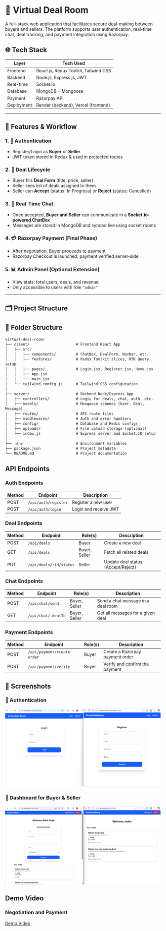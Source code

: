 # 💼 Virtual Deal Room

A full-stack web application that facilitates secure deal-making between buyers and sellers. The platform supports user authentication, real-time chat, deal tracking, and payment integration using Razorpay.

## 🌐 Tech Stack

| Layer        | Tech Used                             |
|--------------|----------------------------------------|
| Frontend     | React.js, Redux Toolkit, Tailwind CSS |
| Backend      | Node.js, Express.js, JWT              |
| Real-time    | Socket.io                             |
| Database     | MongoDB + Mongoose                    |
| Payment      | Razorpay API                          |
| Deployment   | Render (backend), Vercel (frontend)   |

---

## 🔄 Features & Workflow

### 1. 🧾 Authentication
- Register/Login as **Buyer** or **Seller**
- JWT token stored in Redux & used in protected routes

### 2. 📃 Deal Lifecycle
- Buyer fills **Deal Form** (title, price, seller)
- Seller sees list of deals assigned to them
- Seller can **Accept** (status: In Progress) or **Reject** (status: Cancelled)

### 3. 💬 Real-Time Chat
- Once accepted, **Buyer and Seller** can communicate in a **Socket.io-powered ChatBox**
- Messages are stored in MongoDB and synced live using socket rooms

### 4. 💳 Razorpay Payment (Final Phase)
- After negotiation, Buyer proceeds to payment
- Razorpay Checkout is launched; payment verified server-side

### 5. 📊 Admin Panel (Optional Extension)
- View stats: total users, deals, and revenue
- Only accessible to users with role `"admin"`

---

## 🗂️ Project Structure

## 📁 Folder Structure

```plaintext
virtual-deal-room/
├── client/                     # Frontend React App
│   ├── src/
│   │   ├── components/         # ChatBox, DealForm, Navbar, etc.
│   │   ├── features/           # Redux Toolkit slices, RTK Query setup
│   │   ├── pages/              # Login.jsx, Register.jsx, Home.jsx
│   │   ├── App.jsx
│   │   └── main.jsx
│   └── tailwind.config.js      # Tailwind CSS configuration
│
├── server/                     # Backend Node/Express App
│   ├── controllers/            # Logic for deals, chat, auth, etc.
│   ├── models/                 # Mongoose schemas (User, Deal, Message)
│   ├── routes/                 # API route files
│   ├── middlewares/            # Auth and error handlers
│   ├── config/                 # Database and Redis configs
│   ├── uploads/                # File upload storage (optional)
│   └── index.js                # Express server and Socket.IO setup
│
├── .env                        # Environment variables
├── package.json                # Project metadata
└── README.md                   # Project documentation
```


## API Endpoints

### Auth Endpoints

| Method | Endpoint             | Description           |
| ------ | -------------------- | --------------------- |
| POST   | `/api/auth/register` | Register a new user   |
| POST   | `/api/auth/login`    | Login and receive JWT |


### Deal Endpoints

| Method | Endpoint                | Role(s)       | Description                        |
| ------ | ----------------------- | ------------- | ---------------------------------- |
| POST   | `/api/deals`            | Buyer         | Create a new deal                  |
| GET    | `/api/deals`            | Buyer, Seller | Fetch all related deals            |
| PUT    | `/api/deals/:id/status` | Seller        | Update deal status (Accept/Reject) |


### Chat Endpoints

| Method | Endpoint            | Role(s)       | Description                        |
| ------ | ------------------- | ------------- | ---------------------------------- |
| POST   | `/api/chat/send`    | Buyer, Seller | Send a chat message in a deal room |
| GET    | `/api/chat/:dealId` | Buyer, Seller | Get all messages for a given deal  |


### Payment Endpoints

| Method | Endpoint                    | Role(s) | Description                     |
| ------ | --------------------------- | ------- | ------------------------------- |
| POST   | `/api/payment/create-order` | Buyer   | Create a Razorpay payment order |
| POST   | `/api/payment/verify`       | Buyer   | Verify and confirm the payment  |


## 📸 Screenshots

### 🔐 Authentication
![Authentication](./screenshots/auth.png)

### 💬 Dashboard for Buyer & Seller
![Dashboard](./screenshots/dashboard.png)


## Demo Video

### Negotiation and Payment

[Demo Video](https://drive.google.com/file/d/1A4rb8J7BnaluGCNBHF9hCOGjU7UYGrzZ/view?usp=sharing)
